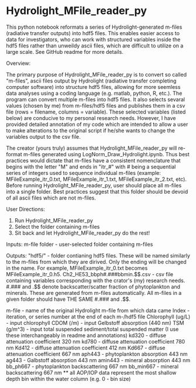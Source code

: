 # Hydrolight_MFile_reader_py
This python notebook reformats a series of Hydrolight-generated m-files (radiative transfer outputs) into hdf5 files. This enables easier access to data for investigators, who can work with structured variables inside the hdf5 files rather than unweildy ascii files, which are difficult to utilize on a large scale. See GitHub readme for more details.

Overview:

The primary purpose of Hydrolight_MFile_reader_py is to convert so called "m-files", ascii files output by Hydrolight (radiative transfer completing computer software) into structure hdf5 files, allowing for more seemless data analyses using a coding language (e.g. matlab, python, R, etc.). The program can convert multiple m-files into hdf5 files. It also selects sevaral values (chosen by me) from m-files/hdf5 files and publishes them in a csv file (rows = filename, columns = variable). These selected variables (listed below) are conducive to my personal research needs. However, I have provided detailed annotation of my code which are intended to allow a user to make alterations to the original script if he/she wants to change the variables output to the csv file. 

The creator (yours truly) assumes that Hydrolight_MFile_reader_py will re-format m-files generated using 
LogNorm_Draw_Hydrolight.ipynb. Thus best practices would dictate that m-files have a consistent nomenclature that begins with the letter "M" and ends in "itr_#" with # being a sequential series of integers used to sequence individual m-files (example: MFileExample_itr_0.txt, MFileExample_itr_1.txt, MFileExample_itr_2.txt, etc). Before running Hydrolight_MFile_reader_py, user should place all m-files into a single folder. Best practices suggest that this folder should be devoid of all ascii files which are not m-files. 


User Directions:
1. Run Hydrolight_MFile_reader_py
2. Select the folder containing m-files
3. Sit back and let Hydrolight_MFile_reader_py do the rest!

Inputs:
m-file folder - user-selected folder containing m-files 

Outputs:
"hdf5/" - folder contianing hdf5 files. These will be named similarly to the m-files from which they are dirived. Only the ending will be changed in the name. For example, MFileExample_itr_0.txt becomes MFileExample_itr_0.h5.
Ch2_HE53_bbph#.###bbmin$.$$$.csv - csv file containing variables corresponding with the crator's (my) research needs. 
  #.### and $.$$$ denote backscatter/scatter fraction of phytoplankton and minerals. These are generated from m-files automatically. All m-files in a given folder should have THE SAME #.### and $.$$$.

m-file - name of the original Hydrolight m-file from which data came
Index - iteration, or series number at the end of each m-/hdf5 file 
Chlorophyll (ug/L) - input chlorophyll
CDOM (/m) - input Gelbstoff absorption (440 nm)
TSM (g/m^3) - input total suspended sediment/total suspended matter (I use these interchangeably in readme and annotations)
kd320 - diffuse attenuation coefficient 320 nm
kd780 - diffuse attenuation coefficient 780 nm
Kd412 - diffuse attenuation coefficient 412 nm
Kd667 - diffuse attenuation coefficient 667 nm
aph443 - phytoplankton absorption 443 nm
ag443 - Galbstoff absorption 443 nm
amin443 - mineral absorption 443 nm
bb_ph667 - phytoplankton backscattering 667 nm
bb_min667 - mineral backscattering 667 nm
** all AOP/IOP data represent the most shallow depth bin within the water column (e.g. 0 - bin size)



 
